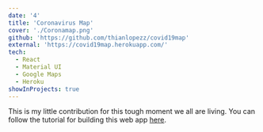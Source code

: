 ```yaml
---
date: '4'
title: 'Coronavirus Map'
cover: './Coronamap.png'
github: 'https://github.com/thianlopezz/covid19map'
external: 'https://covid19map.herokuapp.com/'
tech:
  - React
  - Material UI
  - Google Maps
  - Heroku
showInProjects: true
---
```


This is my little contribution for this tough moment we all are living.
You can follow the tutorial for building this web app [here](https://medium.com/@thianlopezz/react-coronavirus-map-8c0c90a3a5a8?sk=f1b9c82370dbb3e2cda204b4099657c4).
